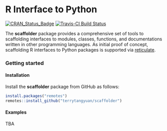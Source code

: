 # R Interface to Python

[![CRAN\_Status\_Badge](https://www.r-pkg.org/badges/version/scaffolder)](https://cran.r-project.org/package=scaffolder)
[![Travis-CI Build
Status](https://travis-ci.org/terrytangyuan/scaffolder.svg?branch=master)](https://travis-ci.org/terrytangyuan/scaffolder)

The **scaffolder** package provides a comprehensive set of tools to scaffolding interfaces to modules, classes, functions, and documentations written in other programming languages. As initial proof of concept, scaffolding R interfaces to Python packages is supported via [reticulate](https://github.com/rstudio/reticulate).

### Getting started

#### Installation

Install the **scaffolder** package from GitHub as follows:

```r
install.packages("remotes")
remotes::install_github("terrytangyuan/scaffolder")
```

#### Examples

TBA
